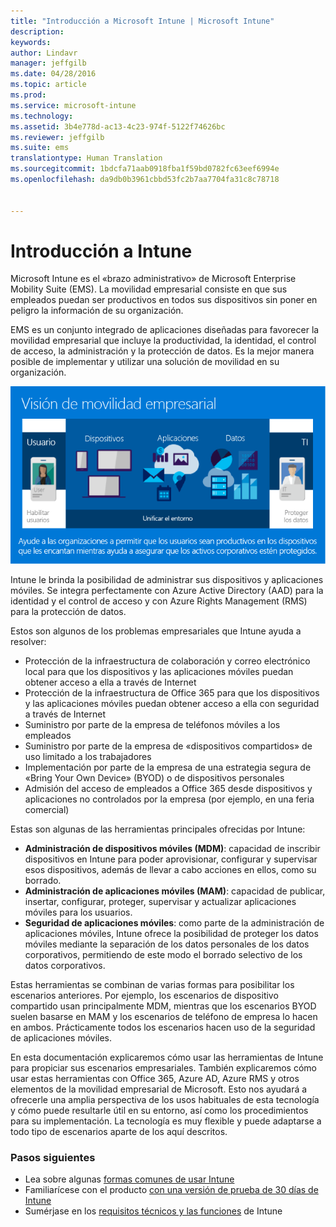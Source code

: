 ```yaml
---
title: "Introducción a Microsoft Intune | Microsoft Intune"
description: 
keywords: 
author: Lindavr
manager: jeffgilb
ms.date: 04/28/2016
ms.topic: article
ms.prod: 
ms.service: microsoft-intune
ms.technology: 
ms.assetid: 3b4e778d-ac13-4c23-974f-5122f74626bc
ms.reviewer: jeffgilb
ms.suite: ems
translationtype: Human Translation
ms.sourcegitcommit: 1bdcfa71aab0918fba1f59bd0782fc63eef6994e
ms.openlocfilehash: da9db0b3961cbbd53fc2b7aa7704fa31c8c78718


---
```


# Introducción a Intune
Microsoft Intune es el «brazo administrativo» de Microsoft Enterprise Mobility Suite (EMS). La movilidad empresarial consiste en que sus empleados puedan ser productivos en todos sus dispositivos sin poner en peligro la información de su organización.  

EMS es un conjunto integrado de aplicaciones diseñadas para favorecer la movilidad empresarial que incluye la productividad, la identidad, el control de acceso, la administración y la protección de datos. Es la mejor manera posible de implementar y utilizar una solución de movilidad en su organización.  

![Imagen de la visión de movilidad empresarial](..\media\em-vision.png)

Intune le brinda la posibilidad de administrar sus dispositivos y aplicaciones móviles. Se integra perfectamente con Azure Active Directory (AAD) para la identidad y el control de acceso y con Azure Rights Management (RMS) para la protección de datos.  

Estos son algunos de los problemas empresariales que Intune ayuda a resolver:

* Protección de la infraestructura de colaboración y correo electrónico local para que los dispositivos y las aplicaciones móviles puedan obtener acceso a ella a través de Internet
* Protección de la infraestructura de Office 365 para que los dispositivos y las aplicaciones móviles puedan obtener acceso a ella con seguridad a través de Internet
* Suministro por parte de la empresa de teléfonos móviles a los empleados
* Suministro por parte de la empresa de «dispositivos compartidos» de uso limitado a los trabajadores
* Implementación por parte de la empresa de una estrategia segura de «Bring Your Own Device» (BYOD) o de dispositivos personales
* Admisión del acceso de empleados a Office 365 desde dispositivos y aplicaciones no controlados por la empresa (por ejemplo, en una feria comercial)

Estas son algunas de las herramientas principales ofrecidas por Intune:
* **Administración de dispositivos móviles (MDM)**: capacidad de inscribir dispositivos en Intune para poder aprovisionar, configurar y supervisar esos dispositivos, además de llevar a cabo acciones en ellos, como su borrado.
* **Administración de aplicaciones móviles (MAM)**: capacidad de publicar, insertar, configurar, proteger, supervisar y actualizar aplicaciones móviles para los usuarios.
* **Seguridad de aplicaciones móviles**: como parte de la administración de aplicaciones móviles, Intune ofrece la posibilidad de proteger los datos móviles mediante la separación de los datos personales de los datos corporativos, permitiendo de este modo el borrado selectivo de los datos corporativos.

Estas herramientas se combinan de varias formas para posibilitar los escenarios anteriores. Por ejemplo, los escenarios de dispositivo compartido usan principalmente MDM, mientras que los escenarios BYOD suelen basarse en MAM y los escenarios de teléfono de empresa lo hacen en ambos. Prácticamente todos los escenarios hacen uso de la seguridad de aplicaciones móviles.

En esta documentación explicaremos cómo usar las herramientas de Intune para propiciar sus escenarios empresariales.  También explicaremos cómo usar estas herramientas con Office 365, Azure AD, Azure RMS y otros elementos de la movilidad empresarial de Microsoft. Esto nos ayudará a ofrecerle una amplia perspectiva de los usos habituales de esta tecnología y cómo puede resultarle útil en su entorno, así como los procedimientos para su implementación. La tecnología es muy flexible y puede adaptarse a todo tipo de escenarios aparte de los aquí descritos.

### Pasos siguientes
* Lea sobre algunas [formas comunes de usar Intune](common-ways-to-use-intune.md)
* Familiarícese con el producto [con una versión de prueba de 30 días de Intune](get-started-with-a-30-day-trial-of-microsoft-intune.md)
* Sumérjase en los [requisitos técnicos y las funciones](/intune/get-started/what-to-know-before-you-start-microsoft-intune) de Intune



<!--HONumber=Jun16_HO4-->


